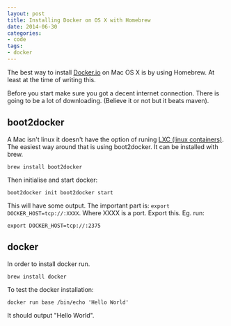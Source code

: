```yaml
---
layout: post
title: Installing Docker on OS X with Homebrew
date: 2014-06-30
categories: 
- code
tags: 
- docker
---
```


The best way to install [Docker.io](http://docker.io) on Mac OS X is by using Homebrew. 
At least at the time of writing this.

Before you start make sure you got a decent internet connection. 
There is going to be a lot of downloading. 
(Believe it or not but it beats maven).

boot2docker
-----------

A Mac isn't linux it doesn't have the option of runing [LXC (linux containers)](https://linuxcontainers.org). 
The easiest way around that is using boot2docker.
It can be installed with brew.

``brew install boot2docker``

Then initialise and start docker:

``
  boot2docker init
  boot2docker start
``

This will have some output. 
The important part is: `export DOCKER_HOST=tcp://:XXXX`. 
Where XXXX is a port.
Export this. 
Eg. run:

``export DOCKER_HOST=tcp://:2375``

docker
------

In order to install docker run.

``brew install docker``

To test the docker installation:

``docker run base /bin/echo 'Hello World'``

It should output "Hello World".


